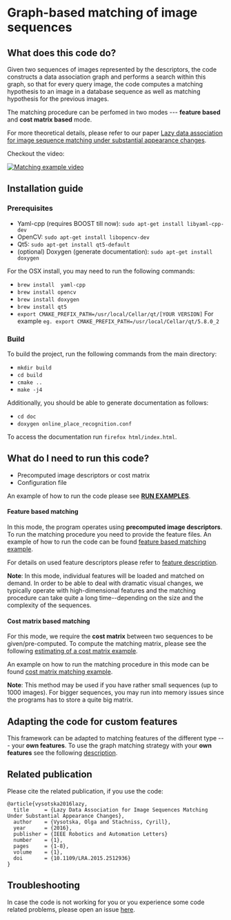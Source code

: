 # Graph-based matching of image sequences

## What does this code do?
Given two sequences of images represented by the descriptors, the code constructs a data association graph and performs a search within this graph, so that for every query image, the code computes a matching hypothesis to an image in a database sequence as well as matching hypothesis for the previous images.

The matching procedure can be perfomed in two modes --- **feature based** and **cost matrix based** mode.

For more theoretical details, please refer to our paper [Lazy data association for image sequence matching under substantial appearance changes](http://www.ipb.uni-bonn.de/pdfs/vysotska16ral-icra.pdf).

Checkout the video:

[![Matching example video](http://img.youtube.com/vi/l-hNk7Z4lSk/0.jpg)](https://www.youtube.com/watch?v=l-hNk7Z4lSk&feature=youtu.be "Matching example video")

## Installation guide

### Prerequisites

* Yaml-cpp (requires BOOST till now): `sudo apt-get install libyaml-cpp-dev`
* OpenCV: `sudo apt-get install libopencv-dev`
* Qt5: `sudo apt-get install qt5-default`
* (optional) Doxygen (generate documentation): `sudo apt-get install doxygen`

For the OSX install, you may need to run the following commands:

 * `brew install  yaml-cpp`
 * `brew install opencv`
 * `brew install doxygen`
 * `brew install qt5`
 * `export CMAKE_PREFIX_PATH=/usr/local/Cellar/qt/[YOUR VERSION]`
    For example `eg. export CMAKE_PREFIX_PATH=/usr/local/Cellar/qt/5.8.0_2`

### Build
To build the project, run the following commands from the main directory:

* `mkdir build`
* `cd build`
* `cmake ..`
* `make -j4`


Additionally, you should be able to generate documentation as follows:
* `cd doc`
* `doxygen online_place_recognition.conf`

To access the documentation run `firefox html/index.html`.

## What do I need to run this code?

* Precomputed image descriptors or cost matrix
* Configuration file

An example of how to run the code please see [**RUN EXAMPLES**](examples/readme.md).


#### Feature based matching
In this mode, the program operates using **precomputed image descriptors**.
To run the matching procedure you need to provide the feature files. An example of how to run the code can be found [feature based matching example](apps/feature_based_matching/readme.md). 

For details on used feature descriptors please refer to [feature description](apps/feature_based_matching/readme.md#feature-format).

**Note**: In this mode, individual features will be loaded and matched on demand. In order to be able to deal with dramatic visual changes, we typically operate with high-dimensional features and the matching procedure can take quite a long time--depending on the size and the complexity of the sequences.

#### Cost matrix based matching

For this mode, we require the **cost matrix** between two sequences to be given/pre-computed. To compute the matching matrix, please see the following [estimating of a cost matrix example](apps/create_cost_matrix/readme.md).

An example on how to run the matching procedure in this mode can be found [cost matrix matching example](apps/cost_matrix_based_matching/readme.md).

**Note**: This method may be used if you have rather small sequences (up to 1000 images). For bigger sequences, you may run into memory issues since the programs has to store a quite big matrix.

## Adapting the code for custom features

This framework can be adapted to matching features of the different type --- your **own features**. To use the graph matching strategy with your **own features** see the following [description](src/features/readme.md).

## Related publication

Please cite the related publication, if you use the code:

```
@article{vysotska2016lazy, 
  title     = {Lazy Data Association for Image Sequences Matching Under Substantial Appearance Changes},
  author    = {Vysotska, Olga and Stachniss, Cyrill},
  year      = {2016},
  publisher = {IEEE Robotics and Automation Letters}
  number    = {1},
  pages     = {1-8},
  volume    = {1},
  doi       = {10.1109/LRA.2015.2512936}
}
```

## Troubleshooting

In case the code is not working for you or you experience some code related problems, please open an issue [here](https://gitlab.com/ovysotska/online_place_recognition/issues).
